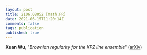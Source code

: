 ```yaml
---
layout: post
title: 2106.08052 [math.PR]
date: 2021-06-15T11:20:14Z
comments: false
tags: publication
published: true
---
```


<b>Xuan Wu</b>, "<i>Brownian regularity for the KPZ line ensemble</i>" ([arXiv](http://arxiv.org/abs/2106.08052v1))
